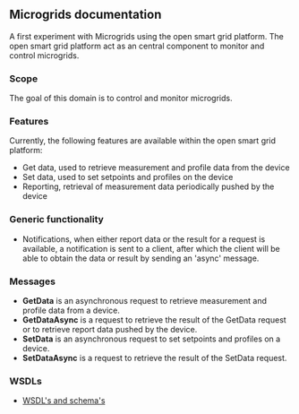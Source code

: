 ## Microgrids documentation

A first experiment with Microgrids using the open smart grid platform.
The open smart grid platform act as an central component to monitor and control microgrids.

### Scope
The goal of this domain is to control and monitor microgrids.

### Features
Currently, the following features are available within the open smart grid platform:

- Get data, used to retrieve measurement and profile data from the device
- Set data, used to set setpoints and profiles on the device
- Reporting, retrieval of measurement data periodically pushed by the device

### Generic functionality

- Notifications, when either report data or the result for a request is available, a notification is sent to a client, after which the client will be able to obtain the data or result by sending an 'async' message.

### Messages

- **GetData** is an asynchronous request to retrieve measurement and profile data from a device.
- **GetDataAsync** is a request to retrieve the result of the GetData request or to retrieve report data pushed by the device.
- **SetData** is an asynchronous request to set setpoints and profiles on a device.
- **SetDataAsync** is a request to retrieve the result of the SetData request.

### WSDLs

* [WSDL's and schema's](https://github.com/OSGP/Platform/tree/development/osgp-adapter-ws-microgrids/src/main/webapp/WEB-INF/wsdl/microgrids)
